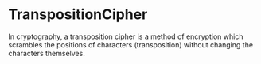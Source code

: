 # TranspositionCipher
In cryptography, a transposition cipher is a method of encryption which scrambles the positions of characters (transposition) without changing the characters themselves.
